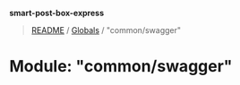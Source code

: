**smart-post-box-express**

> [README](../README.md) / [Globals](../globals.md) / "common/swagger"

# Module: "common/swagger"
